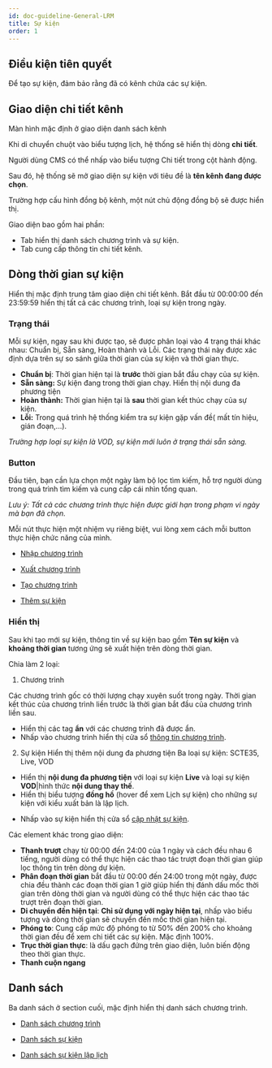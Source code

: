 ```yaml
---
id: doc-guideline-General-LRM
title: Sự kiện
order: 1
---
```

## Điều kiện tiên quyết
Để tạo sự kiện, đảm bảo rằng đã có kênh chứa các sự kiện.
##  Giao diện chi tiết kênh
Màn hình mặc định ở giao diện danh sách kênh

Khi di chuyển chuột vào biểu tượng lịch, hệ thống sẽ hiển thị dòng **chi tiết**.

Người dùng CMS có thể nhấp vào biểu tượng Chi tiết trong cột hành động.

Sau đó, hệ thống sẽ mở giao diện sự kiện với tiêu đề là **tên kênh đang được chọn**. 

Trường hợp cấu hình đồng bộ kênh, một nút chủ động đồng bộ sẽ được hiển thị. 

Giao diện bao gồm hai phần:
- Tab hiển thị danh sách chương trình và sự kiện.
- Tab cung cấp thông tin chi tiết kênh.

## Dòng thời gian sự kiện
Hiển thị mặc định trung tâm giao diện chi tiết kênh. Bắt đầu từ 00:00:00 đến 23:59:59 hiển thị tất cả các chương trình, loại sự kiện trong ngày.
### Trạng thái
Mỗi sự kiện, ngay sau khi được tạo, sẽ được phân loại vào 4 trạng thái khác nhau: Chuẩn bị, Sẵn sàng, Hoàn thành và Lỗi. Các trạng thái này được xác định dựa trên sự so sánh giữa thời gian của sự kiện và thời gian thực.

- **Chuẩn bị**: Thời gian hiện tại là **trước** thời gian bắt đầu chạy của sự kiện.
- **Sẵn sàng:** Sự kiện đang trong thời gian chạy. Hiển thị nội dung đa phương tiện
- **Hoàn thành:** Thời gian hiện tại là **sau** thời gian kết thúc chạy của sự kiện.
- **Lỗi:** Trong quá trình hệ thống kiểm tra sự kiện gặp vấn đề( mất tín hiệu, gián đoạn,...).

*Trường hợp loại sự kiện là VOD, sự kiện mới luôn ở trạng thái sẵn sàng.*

### Button

Đầu tiên, bạn cần lựa chọn một ngày làm bộ lọc tìm kiếm, hỗ trợ người dùng trong quá trình tìm kiếm và cung cấp cái nhìn tổng quan. 

*Lưu ý: Tất cả các chương trình thực hiện được giới hạn trong phạm vi ngày mà bạn đã chọn.*

Mỗi nút thực hiện một nhiệm vụ riêng biệt, vui lòng xem cách mỗi button thực hiện chức năng của mình.

- [Nhập chương trình](./2-epg/2.5-import-epg.md)

- [Xuất chương trình](./2-epg/2.6-export-epg.md)

- [Tạo chương trình](./2-epg/2.1-create-epg.md)

- [Thêm sự kiện](./3-event/1-create-event.md)

### Hiển thị

Sau khi tạo mới sự kiện, thông tin về sự kiện bao gồm **Tên sự kiện** và **khoảng thời gian** tương ứng sẽ xuất hiện trên dòng thời gian. 

Chia làm 2 loại:
1. Chương trình

Các chương trình gốc có thời lượng chạy xuyên suốt trong ngày. Thời gian kết thúc của chương trình liền trước là thời gian bắt đầu của chương trình liền sau.
- Hiển thị các tag **ẩn** với các chương trình đã được ẩn.
- Nhấp vào chương trình hiển thị cửa sổ [thông tin chương trình]().
2. Sự kiện
Hiển thị thêm nội dung đa phương tiện
Ba loại sự kiện: SCTE35, Live, VOD
- Hiển thị **nội dung đa phương tiện** với loại sự kiện **Live** và loại sự kiện **VOD**|hình thức **nội dung thay thế**.
- Hiển thị biểu tượng **đồng hồ** (hover để xem Lịch sự kiện) cho những sự kiện với kiểu xuất bản là lập lịch.
<!-- - Hiển thị biểu tượng **đồng bộ** (hover để xem Đã đồng bộ) cho những sự kiện đã được đồng bộ. -->
- Nhấp vào sự kiện hiển thị cửa sổ [cập nhật sự kiện](./3-event/3-event/3.2-edit.md).

Các element khác trong giao diện:
- **Thanh trượt** chạy từ 00:00 đến 24:00 của 1 ngày và cách đều nhau 6 tiếng, người dùng có thể thực hiện các thao tác trượt đoạn thời gian giúp lọc thông tin trên dòng dự kiện.
- **Phân đoạn thời gian** bắt đầu từ 00:00 đến 24:00 trong một ngày, được chia đều thành các đoạn thời gian 1 giờ giúp hiển thị đánh dấu mốc thời gian trên dòng thời gian và người dùng có thể thực hiện các thao tác trượt trên đoạn thời gian.
- **Di chuyển đến hiện tại**: **Chỉ sử dụng với ngày hiện tại**, nhấp vào biểu tượng và dòng thời gian sẽ chuyển đến mốc thời gian hiện tại.
- **Phóng to**: Cung cấp mức độ phóng to từ 50% đến 200% cho khoảng thời gian đều để xem chi tiết các sự kiện. Mặc định 100%.
- **Trục thời gian thực**: là dấu gạch đứng trên giao diện, luôn biến động theo thời gian thực.
- **Thanh cuộn ngang**

## Danh sách

Ba danh sách ở section cuối, mặc định hiển thị danh sách chương trình.

- [Danh sách chương trình](./2-epg/2.2-epg-list.md)

- [Danh sách sự kiện](./3-event/3-event/3.1-view.md)

- [Danh sách sự kiện lập lịch](./3-event/2-event-echedule/2.1-view.md)